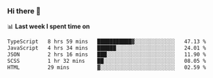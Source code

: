 ### Hi there 👋

<!--
**DBvc/DBvc** is a ✨ _special_ ✨ repository because its `README.md` (this file) appears on your GitHub profile.

Here are some ideas to get you started:

- 🔭 I’m currently working on ...
- 🌱 I’m currently learning ...
- 👯 I’m looking to collaborate on ...
- 🤔 I’m looking for help with ...
- 💬 Ask me about ...
- 📫 How to reach me: ...
- 😄 Pronouns: ...
- ⚡ Fun fact: ...
-->

📊 **Last week I spent time on**
<!--START_SECTION:waka-->

```txt
TypeScript   8 hrs 59 mins   ███████████▓░░░░░░░░░░░░░   47.13 %
JavaScript   4 hrs 34 mins   ██████░░░░░░░░░░░░░░░░░░░   24.01 %
JSON         2 hrs 16 mins   ███░░░░░░░░░░░░░░░░░░░░░░   11.90 %
SCSS         1 hr 32 mins    ██░░░░░░░░░░░░░░░░░░░░░░░   08.05 %
HTML         29 mins         ▓░░░░░░░░░░░░░░░░░░░░░░░░   02.59 %
```

<!--END_SECTION:waka-->

